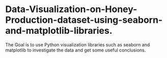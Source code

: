 # Data-Visualization-on-Honey-Production-dataset-using-seaborn-and-matplotlib-libraries.
The Goal is to use Python visualization libraries such as seaborn and matplotlib to investigate the data and get
some useful conclusions.

